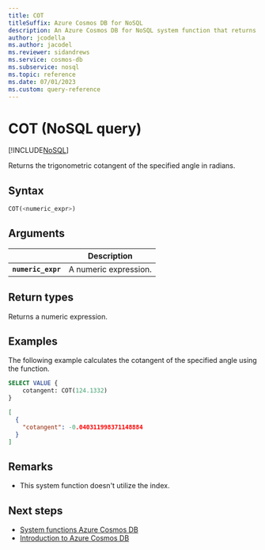 ```yaml
---
title: COT
titleSuffix: Azure Cosmos DB for NoSQL
description: An Azure Cosmos DB for NoSQL system function that returns the trigonometric cotangent of the specified angle in the specified numeric expression.
author: jcodella
ms.author: jacodel
ms.reviewer: sidandrews
ms.service: cosmos-db
ms.subservice: nosql
ms.topic: reference
ms.date: 07/01/2023
ms.custom: query-reference
---
```


# COT (NoSQL query)

[!INCLUDE[NoSQL](../../includes/appliesto-nosql.md)]

Returns the trigonometric cotangent of the specified angle in radians.
  
## Syntax
  
```sql
COT(<numeric_expr>)  
```  
  
## Arguments

| | Description |
| --- | --- |
| **`numeric_expr`** | A numeric expression. |
  
## Return types
  
Returns a numeric expression.  
  
## Examples
  
The following example calculates the cotangent of the specified angle using the function.
  
```sql
SELECT VALUE {
    cotangent: COT(124.1332)
} 
```  
  
```json
[
  {
    "cotangent": -0.040311998371148884
  }
]
```  

## Remarks

- This system function doesn't utilize the index.

## Next steps

- [System functions Azure Cosmos DB](system-functions.yml)
- [Introduction to Azure Cosmos DB](../../introduction.md)
